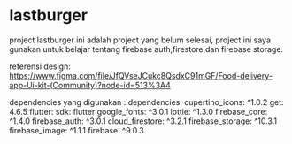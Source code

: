 # lastburger

project lastburger ini adalah project yang belum selesai, project ini saya gunakan untuk belajar tentang firebase auth,firestore,dan firebase storage. 

referensi design: 
https://www.figma.com/file/JfQVseJCukc8QsdxC91mGF/Food-delivery-app-Ui-kit-(Community)?node-id=513%3A4

dependencies yang digunakan :
dependencies: 
  cupertino_icons: ^1.0.2
  get: 4.6.5
  flutter: 
    sdk: flutter
  google_fonts: ^3.0.1
  lottie: ^1.3.0
  firebase_core: ^1.4.0
  firebase_auth: ^3.0.1
  cloud_firestore: ^3.2.1
  firebase_storage: ^10.3.1
  firebase_image: ^1.1.1
  firebase: ^9.0.3
